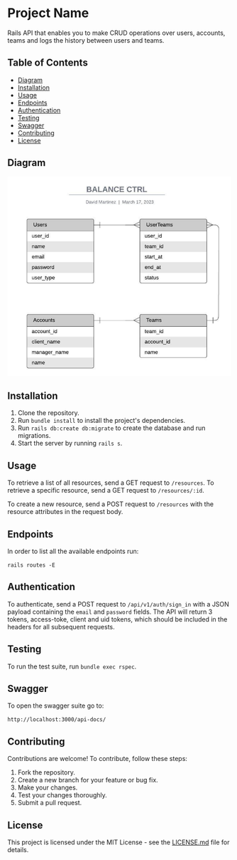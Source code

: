 # Project Name

Rails API that enables you to make CRUD operations over users, accounts,
teams and logs the history between users and teams.

## Table of Contents

- [Diagram](#Diagram)
- [Installation](#installation)
- [Usage](#usage)
- [Endpoints](#endpoints)
- [Authentication](#authentication)
- [Testing](#testing)
- [Swagger](#swagger)
- [Contributing](#contributing)
- [License](#license)

## Diagram

![ERD](./mind-api.jpeg)


## Installation

1. Clone the repository.
2. Run `bundle install` to install the project's dependencies.
3. Run `rails db:create db:migrate` to create the database and run migrations.
4. Start the server by running `rails s`.

## Usage

To retrieve a list of all resources, send a GET request to `/resources`. To retrieve a specific resource, send a GET request to `/resources/:id`.

To create a new resource, send a POST request to `/resources` with the resource attributes in the request body.

## Endpoints

In order to list all the available endpoints run: 

```
rails routes -E
```

## Authentication

To authenticate, send a POST request to `/api/v1/auth/sign_in` with a JSON payload containing the `email` and `password` fields. The API will return 3 tokens, access-toke, client and uid tokens, which should be included in the headers for all subsequent requests.

## Testing

To run the test suite, run `bundle exec rspec`.

## Swagger

To open the swagger suite go to:

```
http://localhost:3000/api-docs/
```

## Contributing

Contributions are welcome! To contribute, follow these steps:

1. Fork the repository.
2. Create a new branch for your feature or bug fix.
3. Make your changes.
4. Test your changes thoroughly.
5. Submit a pull request.

## License

This project is licensed under the MIT License - see the [LICENSE.md](LICENSE.md) file for details.
